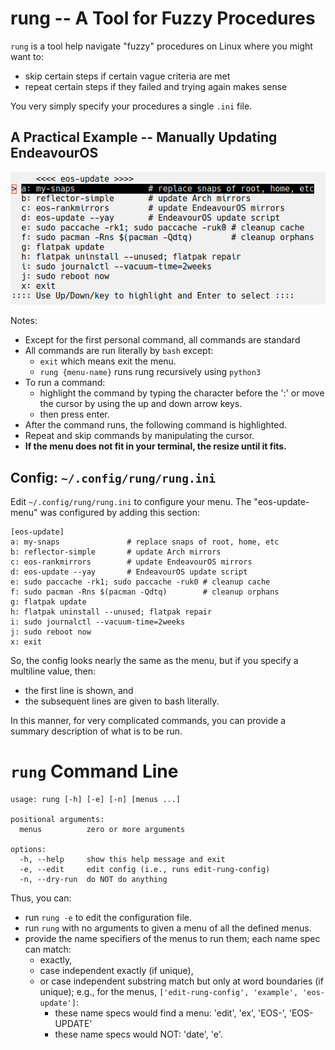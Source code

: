 # rung -- A Tool for Fuzzy Procedures
`rung` is a tool help navigate "fuzzy" procedures on Linux where you might want to:
* skip certain steps if certain vague criteria are met
* repeat certain steps if they failed and trying again makes sense

You very simply specify your procedures a single `.ini` file.

##  A Practical Example -- Manually Updating EndeavourOS

![eos-update-menu](https://github.com/joedefen/rung/blob/main/images/eos-update-menu.png?raw=true)

Notes:
* Except for the first personal command, all commands are standard
* All commands are run literally by `bash` except:
  * `exit` which means exit the menu.
  * `rung {menu-name}` runs rung recursively using `python3`
* To run a command:
  * highlight the command by typing the character before the ':' or move the cursor by using the up and down arrow keys.
  * then press enter.
* After the command runs, the following command is highlighted.
* Repeat and skip commands by manipulating the cursor.
* **If the menu does not fit in your terminal, the resize until it fits.**

## Config: `~/.config/rung/rung.ini`
Edit `~/.config/rung/rung.ini` to configure your menu. The "eos-update-menu" was configured by adding this section:
```
[eos-update]
a: my-snaps               # replace snaps of root, home, etc 
b: reflector-simple       # update Arch mirrors
c: eos-rankmirrors        # update EndeavourOS mirrors
d: eos-update --yay       # EndeavourOS update script
e: sudo paccache -rk1; sudo paccache -ruk0 # cleanup cache
f: sudo pacman -Rns $(pacman -Qdtq)        # cleanup orphans
g: flatpak update
h: flatpak uninstall --unused; flatpak repair
i: sudo journalctl --vacuum-time=2weeks
j: sudo reboot now
x: exit
```
So, the config looks nearly the same as the menu, but if you specify a multiline value, then:
* the first line is shown, and
* the subsequent lines are given to bash literally.

In this manner, for very complicated commands, you can provide a summary description of what is to be run.

# `rung` Command Line
```
usage: rung [-h] [-e] [-n] [menus ...]

positional arguments:
  menus          zero or more arguments

options:
  -h, --help     show this help message and exit
  -e, --edit     edit config (i.e., runs edit-rung-config)
  -n, --dry-run  do NOT do anything
```
Thus, you can:
* run `rung -e` to edit the configuration file.
* run `rung` with no arguments to given a menu of all the defined menus.
* provide the name specifiers of the menus to run them; each name spec can match:
  * exactly,
  * case independent exactly (if unique),
  * or case independent substring match but only at word boundaries (if unique); e.g., for the menus, `['edit-rung-config', 'example', 'eos-update']`:
    * these name specs would find a menu:  'edit', 'ex', 'EOS-', 'EOS-UPDATE'
    * these name specs would NOT: 'date', 'e'.


